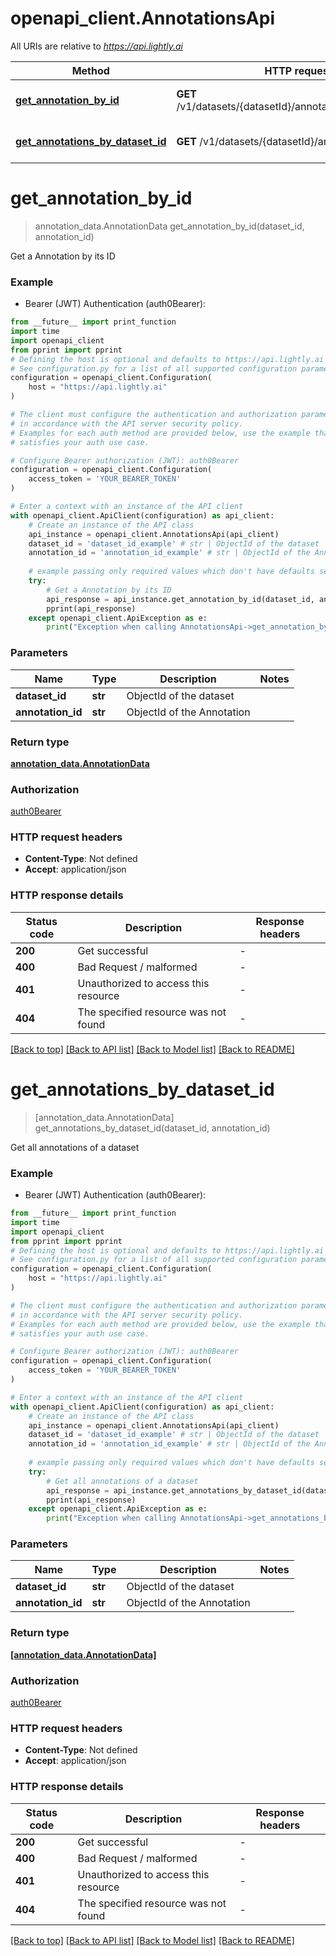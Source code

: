 # openapi_client.AnnotationsApi

All URIs are relative to *https://api.lightly.ai*

Method | HTTP request | Description
------------- | ------------- | -------------
[**get_annotation_by_id**](AnnotationsApi.md#get_annotation_by_id) | **GET** /v1/datasets/{datasetId}/annotations/{annotationId} | Get a Annotation by its ID
[**get_annotations_by_dataset_id**](AnnotationsApi.md#get_annotations_by_dataset_id) | **GET** /v1/datasets/{datasetId}/annotations | Get all annotations of a dataset


# **get_annotation_by_id**
> annotation_data.AnnotationData get_annotation_by_id(dataset_id, annotation_id)

Get a Annotation by its ID

### Example

* Bearer (JWT) Authentication (auth0Bearer):
```python
from __future__ import print_function
import time
import openapi_client
from pprint import pprint
# Defining the host is optional and defaults to https://api.lightly.ai
# See configuration.py for a list of all supported configuration parameters.
configuration = openapi_client.Configuration(
    host = "https://api.lightly.ai"
)

# The client must configure the authentication and authorization parameters
# in accordance with the API server security policy.
# Examples for each auth method are provided below, use the example that
# satisfies your auth use case.

# Configure Bearer authorization (JWT): auth0Bearer
configuration = openapi_client.Configuration(
    access_token = 'YOUR_BEARER_TOKEN'
)

# Enter a context with an instance of the API client
with openapi_client.ApiClient(configuration) as api_client:
    # Create an instance of the API class
    api_instance = openapi_client.AnnotationsApi(api_client)
    dataset_id = 'dataset_id_example' # str | ObjectId of the dataset
    annotation_id = 'annotation_id_example' # str | ObjectId of the Annotation
    
    # example passing only required values which don't have defaults set
    try:
        # Get a Annotation by its ID
        api_response = api_instance.get_annotation_by_id(dataset_id, annotation_id)
        pprint(api_response)
    except openapi_client.ApiException as e:
        print("Exception when calling AnnotationsApi->get_annotation_by_id: %s\n" % e)
```

### Parameters

Name | Type | Description  | Notes
------------- | ------------- | ------------- | -------------
 **dataset_id** | **str**| ObjectId of the dataset |
 **annotation_id** | **str**| ObjectId of the Annotation |

### Return type

[**annotation_data.AnnotationData**](AnnotationData.md)

### Authorization

[auth0Bearer](../README.md#auth0Bearer)

### HTTP request headers

 - **Content-Type**: Not defined
 - **Accept**: application/json

### HTTP response details
| Status code | Description | Response headers |
|-------------|-------------|------------------|
**200** | Get successful |  -  |
**400** | Bad Request / malformed |  -  |
**401** | Unauthorized to access this resource |  -  |
**404** | The specified resource was not found |  -  |

[[Back to top]](#) [[Back to API list]](../README.md#documentation-for-api-endpoints) [[Back to Model list]](../README.md#documentation-for-models) [[Back to README]](../README.md)

# **get_annotations_by_dataset_id**
> [annotation_data.AnnotationData] get_annotations_by_dataset_id(dataset_id, annotation_id)

Get all annotations of a dataset

### Example

* Bearer (JWT) Authentication (auth0Bearer):
```python
from __future__ import print_function
import time
import openapi_client
from pprint import pprint
# Defining the host is optional and defaults to https://api.lightly.ai
# See configuration.py for a list of all supported configuration parameters.
configuration = openapi_client.Configuration(
    host = "https://api.lightly.ai"
)

# The client must configure the authentication and authorization parameters
# in accordance with the API server security policy.
# Examples for each auth method are provided below, use the example that
# satisfies your auth use case.

# Configure Bearer authorization (JWT): auth0Bearer
configuration = openapi_client.Configuration(
    access_token = 'YOUR_BEARER_TOKEN'
)

# Enter a context with an instance of the API client
with openapi_client.ApiClient(configuration) as api_client:
    # Create an instance of the API class
    api_instance = openapi_client.AnnotationsApi(api_client)
    dataset_id = 'dataset_id_example' # str | ObjectId of the dataset
    annotation_id = 'annotation_id_example' # str | ObjectId of the Annotation
    
    # example passing only required values which don't have defaults set
    try:
        # Get all annotations of a dataset
        api_response = api_instance.get_annotations_by_dataset_id(dataset_id, annotation_id)
        pprint(api_response)
    except openapi_client.ApiException as e:
        print("Exception when calling AnnotationsApi->get_annotations_by_dataset_id: %s\n" % e)
```

### Parameters

Name | Type | Description  | Notes
------------- | ------------- | ------------- | -------------
 **dataset_id** | **str**| ObjectId of the dataset |
 **annotation_id** | **str**| ObjectId of the Annotation |

### Return type

[**[annotation_data.AnnotationData]**](AnnotationData.md)

### Authorization

[auth0Bearer](../README.md#auth0Bearer)

### HTTP request headers

 - **Content-Type**: Not defined
 - **Accept**: application/json

### HTTP response details
| Status code | Description | Response headers |
|-------------|-------------|------------------|
**200** | Get successful |  -  |
**400** | Bad Request / malformed |  -  |
**401** | Unauthorized to access this resource |  -  |
**404** | The specified resource was not found |  -  |

[[Back to top]](#) [[Back to API list]](../README.md#documentation-for-api-endpoints) [[Back to Model list]](../README.md#documentation-for-models) [[Back to README]](../README.md)


